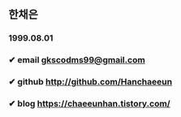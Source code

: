 ## 한채은 

### 1999.08.01
### ✔ email gkscodms99@gmail.com
### ✔ github http://github.com/Hanchaeeun
### ✔ blog https://chaeeunhan.tistory.com/
